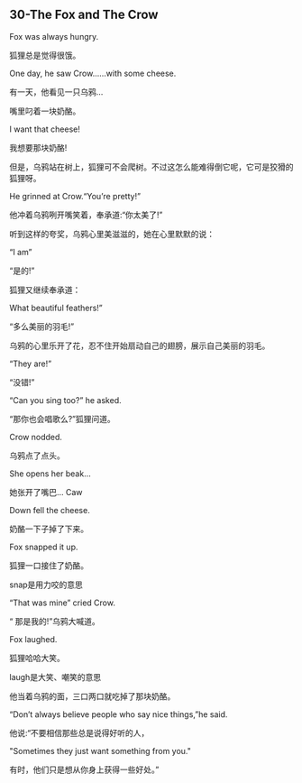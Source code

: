 ## 30-The Fox and The Crow

Fox was always hungry.

狐狸总是觉得很饿。




One day, he saw Crow...…with some cheese.

有一天，他看见一只乌鸦…

嘴里叼着一块奶酪。




I want that cheese!

我想要那块奶酪!

但是，乌鸦站在树上，狐狸可不会爬树。不过这怎么能难得倒它呢，它可是狡猾的狐狸呀。




He grinned at Crow.“You’re pretty!”

他冲着乌鸦咧开嘴笑着，奉承道:“你太美了!”

听到这样的夸奖，乌鸦心里美滋滋的，她在心里默默的说：

“I am”

 “是的!”




狐狸又继续奉承道：

What beautiful feathers!”

 “多么美丽的羽毛!”



乌鸦的心里乐开了花，忍不住开始扇动自己的翅膀，展示自己美丽的羽毛。

“They are!”

 “没错!”






“Can you sing too?” he asked.

“那你也会唱歌么?”狐狸问道。




Crow nodded.

乌鸦点了点头。




She opens her beak…

她张开了嘴巴… Caw



Down fell the cheese.

奶酪一下子掉了下来。




Fox snapped it up.

狐狸一口接住了奶酪。

snap是用力咬的意思




“That was mine” cried Crow.

“ 那是我的!”乌鸦大喊道。

Fox laughed.

狐狸哈哈大笑。

laugh是大笑、嘲笑的意思




他当着乌鸦的面，三口两口就吃掉了那块奶酪。

“Don’t always believe people who say nice things,”he said.

 他说:“不要相信那些总是说得好听的人，

 "Sometimes they just want something from you."

有时，他们只是想从你身上获得一些好处。”